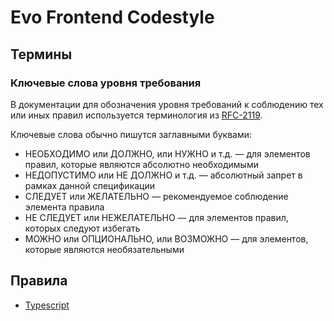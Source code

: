 # Evo Frontend Codestyle

## Термины

### Ключевые слова уровня требования

В документации для обозначения уровня требований к соблюдению тех или иных правил используется терминология
из [RFC-2119](https://tools.ietf.org/html/rfc2119).

Ключевые слова обычно пишутся заглавными буквами:

* НЕОБХОДИМО или ДОЛЖНО, или НУЖНО и т.д. — для элементов правил, которые являются абсолютно необходимыми
* НЕДОПУСТИМО или НЕ ДОЛЖНО и т.д. — абсолютный запрет в рамках данной спецификации
* СЛЕДУЕТ или ЖЕЛАТЕЛЬНО — рекомендуемое соблюдение элемента правила
* НЕ СЛЕДУЕТ или НЕЖЕЛАТЕЛЬНО — для элементов правил, которых следуют избегать
* МОЖНО или ОПЦИОНАЛЬНО, или ВОЗМОЖНО — для элементов, которые являются необязательными

## Правила

* [Typescript](./includes/codestyle-ts.md)
